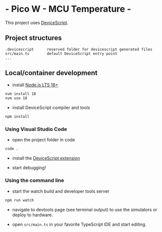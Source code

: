 # - Pico W - MCU Temperature -

This project uses [DeviceScript](https://microsoft.github.io/devicescript/).

## Project structures

```
.devicescript      reserved folder for devicescript generated files
src/main.ts        default DeviceScript entry point
...
```


## Local/container development

-  install [Node.js LTS 18+](https://nodejs.org/en/download)

```bash
nvm install 18
nvm use 18
```

-  install DeviceScript compiler and tools

```bash
npm install
```

### Using Visual Studio Code

- open the project folder in code

```bash
code .
```

- install the [DeviceScript extension](https://microsoft.github.io/devicescript/getting-started/vscode)

- start debugging!

### Using the command line

- start the watch build and developer tools server

```bash
npm run watch
```

-  navigate to devtools page (see terminal output) 
to use the simulators or deploy to hardware.

-  open `src/main.ts` in your favorite TypeScript IDE and start editing.

